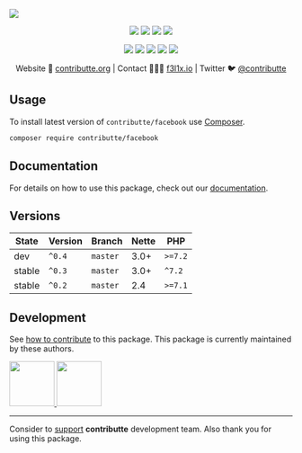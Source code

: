 ![](https://heatbadger.now.sh/github/readme/contributte/facebook/)

<p align=center>
  <a href="https://github.com/contributte/facebook/actions"><img src="https://badgen.net/github/checks/contributte/facebook/master?cache=300"></a>
  <a href="https://coveralls.io/r/contributte/facebook"><img src="https://badgen.net/coveralls/c/github/contributte/facebook?cache=300"></a>
  <a href="https://packagist.org/packages/contributte/facebook"><img src="https://badgen.net/packagist/dm/contributte/facebook"></a>
  <a href="https://packagist.org/packages/contributte/facebook"><img src="https://badgen.net/packagist/v/contributte/facebook"></a>
</p>
<p align=center>
  <a href="https://packagist.org/packages/contributte/facebook"><img src="https://badgen.net/packagist/php/contributte/facebook"></a>
  <a href="https://github.com/contributte/facebook"><img src="https://badgen.net/github/license/contributte/facebook"></a>
  <a href="https://bit.ly/ctteg"><img src="https://badgen.net/badge/support/gitter/cyan"></a>
  <a href="https://bit.ly/cttfo"><img src="https://badgen.net/badge/support/forum/yellow"></a>
  <a href="https://contributte.org/partners.html"><img src="https://badgen.net/badge/sponsor/donations/F96854"></a>
</p>

<p align=center>
Website 🚀 <a href="https://contributte.org">contributte.org</a> | Contact 👨🏻‍💻 <a href="https://f3l1x.io">f3l1x.io</a> | Twitter 🐦 <a href="https://twitter.com/contributte">@contributte</a>
</p>

## Usage

To install latest version of `contributte/facebook` use [Composer](https://getcomposer.org).

```bash
composer require contributte/facebook
```

## Documentation

For details on how to use this package, check out our [documentation](.docs).

## Versions

| State       | Version | Branch   | Nette | PHP     |
|-------------|---------|----------|-------|---------|
| dev         | `^0.4`  | `master` | 3.0+  | `>=7.2` |
| stable      | `^0.3`  | `master` | 3.0+  | `^7.2`  |
| stable      | `^0.2`  | `master` | 2.4   | `>=7.1` |

## Development

See [how to contribute](https://contributte.org) to this package. This package is currently maintained by these authors.

<a href="https://github.com/f3l1x">
    <img width="80" height="80" src="https://avatars2.githubusercontent.com/u/538058?v=3&s=80">
</a>
<a href="https://github.com/vody105">
    <img width="80" height="80" src="https://avatars2.githubusercontent.com/u/22433893?v=3&s=80">
</a>

-----

Consider to [support](https://contributte.org/partners) **contributte** development team.
Also thank you for using this package.
